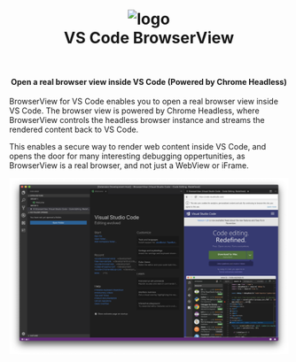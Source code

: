 <h1 align="center">
  <br>
    <img src="https://github.com/auchenberg/vscode-browserview/blob/master/resources/icon.png?raw=true" alt="logo" width="100">
  <br>
  VS Code BrowserView
  <br>
  <br>
</h1>

<h4 align="center">Open a real browser view inside VS Code (Powered by Chrome Headless)</h4>


BrowserView for VS Code enables you to open a real browser view inside VS Code. The browser view is powered by Chrome Headless, where BrowserView controls the headless browser instance and streams the rendered content back to VS Code. 

This enables a secure way to render web content inside VS Code, and opens the door for many interesting debugging oppertunities, as BrowserView is a real browser, and not just a WebView or iFrame.


![](resources/screenshot.png)


